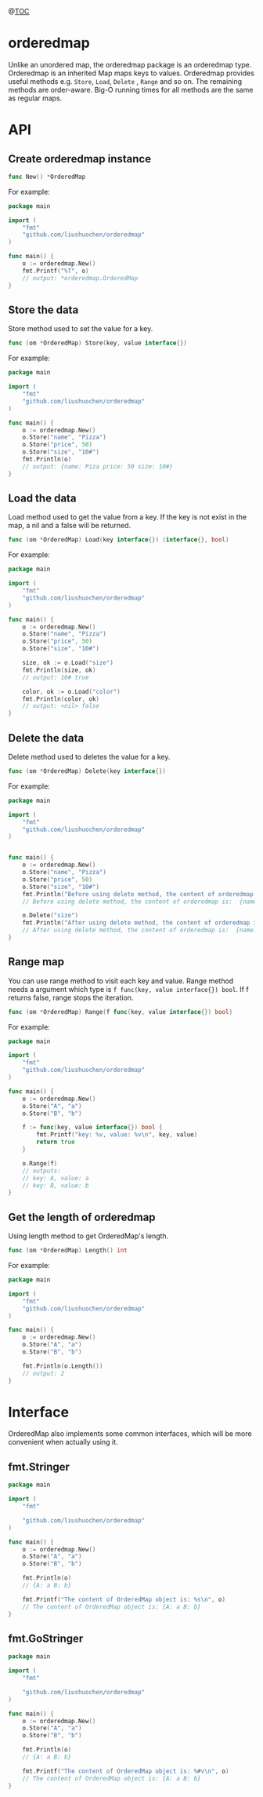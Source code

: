 @[TOC](Content)



# orderedmap

Unlike an unordered map, the orderedmap package is an orderedmap type. Orderedmap is an inherited Map maps keys to values. Orderedmap provides useful methods e.g.  `Store`, `Load`, `Delete` , `Range` and so on. The remaining methods are order-aware. Big-O running times for all methods are the same as regular maps.



# API

## Create orderedmap instance

```go
func New() *OrderedMap
```

For example:

```go
package main

import (
	"fmt"
	"github.com/liushuochen/orderedmap"
)

func main() {
	o := orderedmap.New()
	fmt.Printf("%T", o)
	// output: *orderedmap.OrderedMap
}

```



## Store the data

Store method used to set the value for a key.

```go
func (om *OrderedMap) Store(key, value interface{})
```

For example:

```go
package main

import (
	"fmt"
	"github.com/liushuochen/orderedmap"
)

func main() {
	o := orderedmap.New()
	o.Store("name", "Pizza")
	o.Store("price", 50)
	o.Store("size", "10#")
	fmt.Println(o)
	// output: {name: Piza price: 50 size: 10#}
}

```



## Load the data

Load method used to get the value from a key. If the key is not exist in the map, a nil and a false will be returned.

```go
func (om *OrderedMap) Load(key interface{}) (interface{}, bool)
```

For example:

```go
package main

import (
	"fmt"
	"github.com/liushuochen/orderedmap"
)

func main() {
	o := orderedmap.New()
	o.Store("name", "Pizza")
	o.Store("price", 50)
	o.Store("size", "10#")

	size, ok := o.Load("size")
	fmt.Println(size, ok)
	// output: 10# true

	color, ok := o.Load("color")
	fmt.Println(color, ok)
	// output: <nil> false
}

```



## Delete the data

Delete method used to deletes the value for a key.

```go
func (om *OrderedMap) Delete(key interface{})
```

For example:

```go
package main

import (
	"fmt"
	"github.com/liushuochen/orderedmap"
)


func main() {
	o := orderedmap.New()
	o.Store("name", "Pizza")
	o.Store("price", 50)
	o.Store("size", "10#")
	fmt.Println("Before using delete method, the content of orderedmap is: ", o)
	// Before using delete method, the content of orderedmap is:  {name: Pizza price: 50 size: 10#}

	o.Delete("size")
	fmt.Println("After using delete method, the content of orderedmap is: ", o)
	// After using delete method, the content of orderedmap is:  {name: Pizza price: 50}
}

```



## Range map

You can use range method to visit each key and value. Range method needs a argument which type is `f func(key, value interface{}) bool`. If f returns false, range stops the iteration.

```go
func (om *OrderedMap) Range(f func(key, value interface{}) bool)
```

For example:

```go
package main

import (
	"fmt"
	"github.com/liushuochen/orderedmap"
)

func main() {
	o := orderedmap.New()
	o.Store("A", "a")
	o.Store("B", "b")

	f := func(key, value interface{}) bool {
		fmt.Printf("key: %v, value: %v\n", key, value)
		return true
	}

	o.Range(f)
	// outputs:
	// key: A, value: a
	// key: B, value: b
}

```



## Get the length of orderedmap

Using length method to get OrderedMap's length.

```go
func (om *OrderedMap) Length() int
```

For example:

```go
package main

import (
	"fmt"
	"github.com/liushuochen/orderedmap"
)

func main() {
	o := orderedmap.New()
	o.Store("A", "a")
	o.Store("B", "b")

	fmt.Println(o.Length())
	// output: 2
}

```





# Interface

OrderedMap also implements some common interfaces, which will be more convenient when actually using it.



## fmt.Stringer

```go
package main

import (
	"fmt"

	"github.com/liushuochen/orderedmap"
)

func main() {
	o := orderedmap.New()
	o.Store("A", "a")
	o.Store("B", "b")

	fmt.Println(o)
	// {A: a B: b}

	fmt.Printf("The content of OrderedMap object is: %s\n", o)
	// The content of OrderedMap object is: {A: a B: b}
}
```



## fmt.GoStringer

```go
package main

import (
	"fmt"

	"github.com/liushuochen/orderedmap"
)

func main() {
	o := orderedmap.New()
	o.Store("A", "a")
	o.Store("B", "b")

	fmt.Println(o)
	// {A: a B: b}

	fmt.Printf("The content of OrderedMap object is: %#v\n", o)
	// The content of OrderedMap object is: {A: a B: b}
}
```

